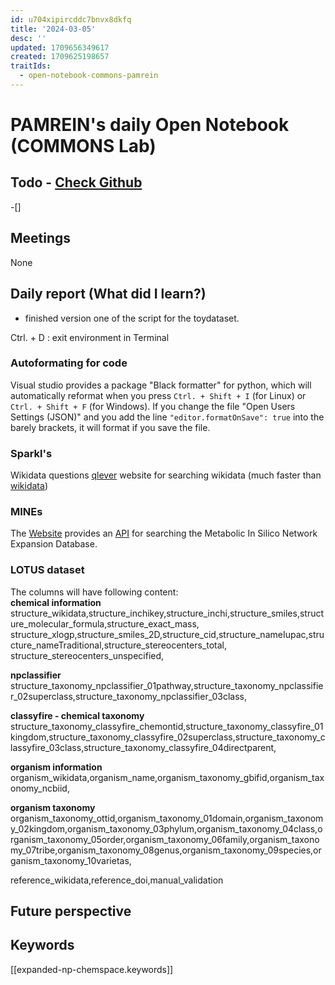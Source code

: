 ```yaml
---
id: u704xipircddc7bnvx8dkfq
title: '2024-03-05'
desc: ''
updated: 1709656349617
created: 1709625198657
traitIds:
  - open-notebook-commons-pamrein
---
```


# PAMREIN's daily Open Notebook (COMMONS Lab)

## Todo - [Check Github](https://github.com/orgs/commons-research/projects/2/views/1)
-[]


## Meetings
None


## Daily report (What did I learn?)
- finished version one of the script for the toydataset.


Ctrl. + D : exit environment in Terminal

### Autoformating for code
Visual studio provides a package "Black formatter" for python, which will automatically reformat when you press `Ctrl. + Shift + I` (for Linux) or `Ctrl. + Shift + F` (for Windows).
If you change the file "Open Users Settings (JSON)" and you add the line `"editor.formatOnSave": true` into the barely brackets, it will format if you save the file. 

### Sparkl's
Wikidata questions
[qlever](https://qlever.cs.uni-freiburg.de/wikidata) website for searching wikidata (much faster than [wikidata](https://query.wikidata.org/))


### MINEs
The [Website](https://minedatabase.mcs.anl.gov/#/home) provides an [API](https://github.com/tyo-nu/MINE-Server/blob/master/docs/API%20Examples.ipynb) for searching the Metabolic In Silico Network Expansion Database. 

### LOTUS dataset

The columns will have following content:  
**chemical information**
structure_wikidata,structure_inchikey,structure_inchi,structure_smiles,structure_molecular_formula,structure_exact_mass,
structure_xlogp,structure_smiles_2D,structure_cid,structure_nameIupac,structure_nameTraditional,structure_stereocenters_total,
structure_stereocenters_unspecified,  

**npclassifier**
structure_taxonomy_npclassifier_01pathway,structure_taxonomy_npclassifier_02superclass,structure_taxonomy_npclassifier_03class,

**classyfire - chemical taxonomy**
structure_taxonomy_classyfire_chemontid,structure_taxonomy_classyfire_01kingdom,structure_taxonomy_classyfire_02superclass,structure_taxonomy_classyfire_03class,structure_taxonomy_classyfire_04directparent,

**organism information**
organism_wikidata,organism_name,organism_taxonomy_gbifid,organism_taxonomy_ncbiid,

**organism taxonomy**
organism_taxonomy_ottid,organism_taxonomy_01domain,organism_taxonomy_02kingdom,organism_taxonomy_03phylum,organism_taxonomy_04class,organism_taxonomy_05order,organism_taxonomy_06family,organism_taxonomy_07tribe,organism_taxonomy_08genus,organism_taxonomy_09species,organism_taxonomy_10varietas,

reference_wikidata,reference_doi,manual_validation




## Future perspective



## Keywords
[[expanded-np-chemspace.keywords]]
